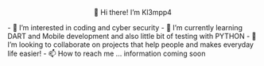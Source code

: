 <p align="center", font-size="20">👋 Hi there! I’m Kl3mpp4</p>
- 👀 I’m interested in coding and cyber security
- 🌱 I’m currently learning DART and Mobile development and also little bit of testing with PYTHON
- 💞️ I’m looking to collaborate on projects that help people and makes everyday life easier!
- 📫 How to reach me ... information coming soon

<!---
Kl3mpp4/Kl3mpp4 is a ✨ special ✨ repository because its `README.md` (this file) appears on your GitHub profile.
You can click the Preview link to take a look at your changes.
--->
